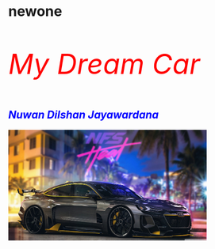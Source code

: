 # newone
<html>
	<head>
		<body>
			<p style="color:red;font-size:400%;"> <em> My Dream Car </em> </p>
			<h2 style="color:blue;"> <em> Nuwan Dilshan Jayawardana </em> </h2>
			<img src="wallpaper.jpg" width="400px">
		</body>
	</head>
</html>
